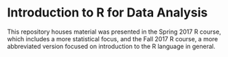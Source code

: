 # Introduction to R for Data Analysis

This repository houses material was presented in the Spring 2017 R course, which includes a more statistical focus, and the Fall 2017 R course, a more abbreviated version focused on introduction to the R language in general.
